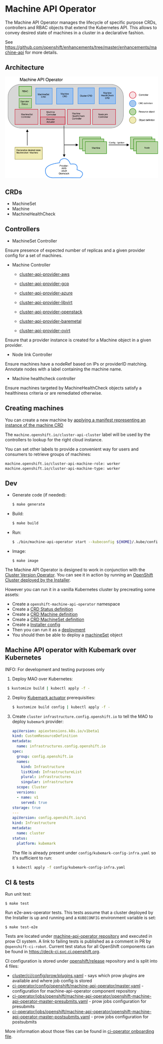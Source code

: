 # Machine API Operator

The Machine API Operator manages the lifecycle of specific purpose CRDs, controllers and RBAC objects that extend the Kubernetes API.
This allows to convey desired state of machines in a cluster in a declarative fashion.

See https://github.com/openshift/enhancements/tree/master/enhancements/machine-api for more details.
## Architecture

![Machine API Operator overview](machine-api-operator.png)

## CRDs

- MachineSet
- Machine
- MachineHealthCheck

## Controllers

- MachineSet Controller

Ensure presence of expected number of replicas and a given provider config for a set of machines.

- Machine Controller

  - [cluster-api-provider-aws](https://github.com/openshift/cluster-api-provider-aws)

  - [cluster-api-provider-gcp](https://github.com/openshift/cluster-api-provider-gcp)

  - [cluster-api-provider-azure](https://github.com/openshift/cluster-api-provider-azure)

  - [cluster-api-provider-libvirt](https://github.com/openshift/cluster-api-provider-libvirt)

  - [cluster-api-provider-openstack](https://github.com/openshift/cluster-api-provider-openstack)

  - [cluster-api-provider-baremetal](https://github.com/metal3-io/cluster-api-provider-baremetal)

  - [cluster-api-provider-ovirt](https://github.com/openshift/cluster-api-provider-ovirt)

Ensure that a provider instance is created for a Machine object in a given provider.

- Node link Controller

Ensure machines have a nodeRef based on IPs or providerID matching.
Annotate nodes with a label containing the machine name.


- Machine healthcheck controller

Ensure machines targeted by MachineHealthCheck objects satisfy a healthiness criteria or are remediated otherwise.

## Creating machines

You can create a new machine by [applying a manifest representing an instance of the machine CRD](docs/examples/machine.yaml)

The `machine.openshift.io/cluster-api-cluster` label will be used by the controllers to lookup for the right cloud instance.

You can set other labels to provide a convenient way for users and consumers to retrieve groups of machines:
```
machine.openshift.io/cluster-api-machine-role: worker
machine.openshift.io/cluster-api-machine-type: worker
```

## Dev

- Generate code (if needed):

  ```sh
  $ make generate
  ```

- Build:

  ```sh
  $ make build
  ```

- Run:

  ```sh
  $ ./bin/machine-api-operator start --kubeconfig ${HOME}/.kube/config --images-json=pkg/operator/fixtures/images.json
  ```

- Image:

  ```
  $ make image
  ```

The Machine API Operator is designed to work in conjunction with the [Cluster Version Operator](https://github.com/openshift/cluster-version-operator).
You can see it in action by running an [OpenShift Cluster deployed by the Installer](https://github.com/openshift/installer).

However you can run it in a vanilla Kubernetes cluster by precreating some assets:

- Create a `openshift-machine-api-operator` namespace
- Create a [CRD Status definition](config/0000_00_cluster-version-operator_01_clusteroperator.crd.yaml)
- Create a [CRD Machine definition](install/0000_30_machine-api-operator_02_machine.crd.yaml)
- Create a [CRD MachineSet definition](install/0000_30_machine-api-operator_03_machineset.crd.yaml)
- Create a [Installer config](config/kubemark-config-infra.yaml)
- Then you can run it as a [deployment](install/0000_30_machine-api-operator_09_deployment.yaml)
- You should then be able to deploy a [machineSet](config/machineset.yaml) object

## Machine API operator with Kubemark over Kubernetes

INFO: For development and testing purposes only

1. Deploy MAO over Kubernetes:
  ```sh
   $ kustomize build | kubectl apply -f -
   ```

2. Deploy [Kubemark actuator](https://github.com/openshift/cluster-api-provider-kubemark) prerequisities:
   ```sh
   $ kustomize build config | kubectl apply -f -
   ```

3. Create `cluster` `infrastructure.config.openshift.io` to tell the MAO to deploy `kubemark` provider:
   ```yaml
   apiVersion: apiextensions.k8s.io/v1beta1
   kind: CustomResourceDefinition
   metadata:
     name: infrastructures.config.openshift.io
   spec:
     group: config.openshift.io
     names:
       kind: Infrastructure
       listKind: InfrastructureList
       plural: infrastructures
       singular: infrastructure
     scope: Cluster
     versions:
     - name: v1
       served: true
   storage: true
   ---
   apiVersion: config.openshift.io/v1
   kind: Infrastructure
   metadata:
     name: cluster
   status:
     platform: kubemark
   ```

   The file is already present under `config/kubemark-config-infra.yaml` so it's sufficient to run:
   ```sh
   $ kubectl apply -f config/kubemark-config-infra.yaml
   ```

## CI & tests

Run unit test:

```
$ make test
```

Run e2e-aws-operator tests. This tests assume that a cluster deployed by the Installer is up and running and a ```KUBECONFIG``` environment variable is set:

```
$ make test-e2e
```

Tests are located under [machine-api-operator repository][1] and executed in prow CI system. A link to failing tests is published as a comment in PR by `@openshift-ci-robot`. Current test status for all OpenShift components can be found in https://deck-ci.svc.ci.openshift.org.

CI configuration is stored under [openshift/release][2] repository and is split into 4 files:
  - [cluster/ci/config/prow/plugins.yaml][3] - says which prow plugins are available and where job config is stored
  - [ci-operator/config/openshift/machine-api-operator/master.yaml][4] - configuration for machine-api-operator component repository
  - [ci-operator/jobs/openshift/machine-api-operator/openshift-machine-api-operator-master-presubmits.yaml][5] - prow jobs configuration for presubmits
  - [ci-operator/jobs/openshift/machine-api-operator/openshift-machine-api-operator-master-postsubmits.yaml][6] - prow jobs configuration for postsubmits

More information about those files can be found in [ci-operator onboarding file][7].

[1]: https://github.com/openshift/machine-api-operator
[2]: https://github.com/openshift/release
[3]: https://github.com/openshift/release/blob/master/cluster/ci/config/prow/plugins.yaml
[4]: https://github.com/openshift/release/blob/master/ci-operator/config/openshift/machine-api-operator/openshift-machine-api-operator-master.yaml
[5]: https://github.com/openshift/release/blob/master/ci-operator/jobs/openshift/machine-api-operator/openshift-machine-api-operator-master-presubmits.yaml
[6]: https://github.com/openshift/release/blob/master/ci-operator/jobs/openshift/machine-api-operator/openshift-machine-api-operator-master-postsubmits.yaml
[7]: https://github.com/openshift/ci-operator/blob/master/ONBOARD.md

